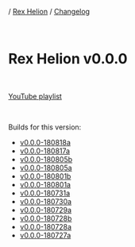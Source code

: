 / [Rex Helion](../../) / [Changelog](../)

<br>

# Rex Helion v0.0.0

<br>

[YouTube playlist](https://www.youtube.com/playlist?list=PLEx1Bhf5aKY0uM8EZYeR6o4hc5RPjLbHr)

<br>

Builds for this version:

- [v0.0.0-180818a](https://taidanakage.github.io/RexHelion/changelog/v0-0-0/180818a/)
- [v0.0.0-180817a](https://taidanakage.github.io/RexHelion/changelog/v0-0-0/180817a/)
- [v0.0.0-180805b](https://taidanakage.github.io/RexHelion/changelog/v0-0-0/180805b/)
- [v0.0.0-180805a](https://taidanakage.github.io/RexHelion/changelog/v0-0-0/180805a/)
- [v0.0.0-180801b](https://taidanakage.github.io/RexHelion/changelog/v0-0-0/180801b/)
- [v0.0.0-180801a](https://taidanakage.github.io/RexHelion/changelog/v0-0-0/180801a/)
- [v0.0.0-180731a](https://taidanakage.github.io/RexHelion/changelog/v0-0-0/180731a/)
- [v0.0.0-180730a](https://taidanakage.github.io/RexHelion/changelog/v0-0-0/180730a/)
- [v0.0.0-180729a](https://taidanakage.github.io/RexHelion/changelog/v0-0-0/180729a/)
- [v0.0.0-180728b](https://taidanakage.github.io/RexHelion/changelog/v0-0-0/180728b/)
- [v0.0.0-180728a](https://taidanakage.github.io/RexHelion/changelog/v0-0-0/180728a/)
- [v0.0.0-180727a](https://taidanakage.github.io/RexHelion/changelog/v0-0-0/180727a/)

<br>
<br>
<br>
